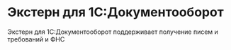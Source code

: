 # Экстерн для 1С:Документооборот

Экстерн для 1С:Документооборот поддерживает получение писем и требований и ФНС
